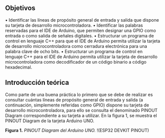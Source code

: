 ## Objetivos

• Identificar las líneas de propósito general de entrada y salida que dispone su tarjeta de desarrollo microcontroladora.
• Identificar las palabras reservadas para el IDE de Arduino, que permiten designar una GPIO como entrada o como salida de señales digitales.
• Estructurar un programa de control en lenguaje C++ para que el IDE de Arduino permita utilizar la tarjeta de desarrollo microcontroladora como cerradura electrónica para una palabra clave de ocho bits.
• Estructurar un programa de control en lenguaje C++ para el IDE de Arduino permita utilizar la tarjeta de desarrollo microcontroladora como decodificador de un código binario a código hexadecimal.

## Introducción teórica

Como parte de una buena práctica lo primero que se debe de realizar es consultar cuántas líneas de propósito general de entrada y salida (a continuación, simplemente referidas como GPIO) dispone su tarjeta de desarrollo microcontroladora, para ello se consulta el denominado PINOUT Diagram correspondiente a su tarjeta a utilizar. En la figura 1, se muestra el PINOUT Diagram de la tarjeta Arduino UNO.

**Figura 1.**
*PINOUT Diagram del Arduino UNO.*
!(ESP32 DEVKIT PINOUT)
